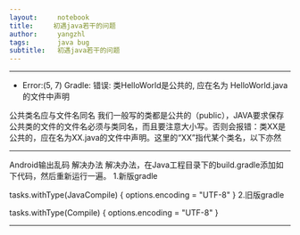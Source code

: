 ```yaml
---
layout:     notebook
title:     初遇java若干的问题
author:     yangzhl
tags: 		java bug
subtitle:   初遇java若干的问题
---
```


- - -
- Error:(5, 7) Gradle: 错误: 类HelloWorld是公共的, 应在名为 HelloWorld.java 的文件中声明

公共类名应与文件名同名
      我们一般写的类都是公共的（public），JAVA要求保存公共类的文件的文件名必须与类同名，而且要注意大小写。否则会报错：类XX是公共的，应在名为XX.java的文件中声明。这里的“XX”指代某个类名，以下亦然


- - -
Android输出乱码
解决办法
解决办法，在Java工程目录下的build.gradle添加如下代码，然后重新运行一遍。 
1.新版gradle

tasks.withType(JavaCompile) {
    options.encoding = "UTF-8"
}
2.旧版gradle

tasks.withType(Compile) {
    options.encoding = "UTF-8"
}

- - -
